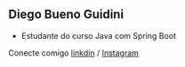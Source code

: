 ## Diego Bueno Guidini

* Estudante do curso Java com Spring Boot

Conecte comigo
[linkdin](https://www.linkedin.com/in/diego-guidini-0321a9156/) / [Instagram](https://www.instagram.com/diegoguidinii/)
